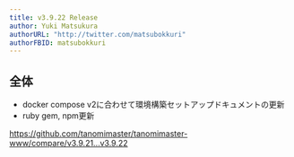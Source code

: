 ```yaml
---
title: v3.9.22 Release
author: Yuki Matsukura
authorURL: "http://twitter.com/matsubokkuri"
authorFBID: matsubokkuri
---
```


## 全体

- docker compose v2に合わせて環境構築セットアップドキュメントの更新
- ruby gem, npm更新

https://github.com/tanomimaster/tanomimaster-www/compare/v3.9.21...v3.9.22

